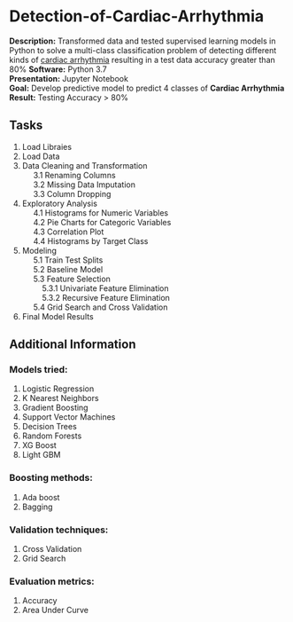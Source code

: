 # Detection-of-Cardiac-Arrhythmia

**Description:** Transformed data and tested supervised learning models in Python to solve a multi-class classification problem of detecting different kinds of [cardiac arrhythmia](https://archive.ics.uci.edu/ml/datasets/arrhythmia) resulting in a test data accuracy greater than 80%
**Software:** Python 3.7 <br>
**Presentation:** Jupyter Notebook <br>
**Goal:** Develop predictive model to predict 4 classes of **Cardiac Arrhythmia** <br>
**Result:** Testing Accuracy > 80%<br>

## Tasks
1. Load Libraies
2. Load Data
3. Data Cleaning and Transformation <br>
&nbsp;&nbsp;&nbsp;&nbsp;    3.1 Renaming Columns <br>
&nbsp;&nbsp;&nbsp;&nbsp;    3.2 Missing Data Imputation <br>
&nbsp;&nbsp;&nbsp;&nbsp;    3.3 Column Dropping <br>
4. Exploratory Analysis<br>
&nbsp;&nbsp;&nbsp;&nbsp;   4.1 Histograms for Numeric Variables<br>
&nbsp;&nbsp;&nbsp;&nbsp;   4.2 Pie Charts for Categoric Variables<br>
&nbsp;&nbsp;&nbsp;&nbsp;   4.3 Correlation Plot <br>
&nbsp;&nbsp;&nbsp;&nbsp;   4.4 Histograms by Target Class<br>
5. Modeling<br>
&nbsp;&nbsp;&nbsp;&nbsp;    5.1 Train Test Splits<br>
&nbsp;&nbsp;&nbsp;&nbsp;    5.2 Baseline Model<br>
&nbsp;&nbsp;&nbsp;&nbsp;    5.3 Feature Selection<br>
&nbsp;&nbsp;&nbsp;&nbsp;&nbsp;&nbsp;&nbsp;&nbsp;      5.3.1 Univariate Feature Elimination<br>
&nbsp;&nbsp;&nbsp;&nbsp;&nbsp;&nbsp;&nbsp;&nbsp;      5.3.2 Recursive Feature Elimination<br>
&nbsp;&nbsp;&nbsp;&nbsp;    5.4 Grid Search and Cross Validation<br>
6. Final Model Results

## Additional Information

### Models tried:
1. Logistic Regression
2. K Nearest Neighbors
3. Gradient Boosting
4. Support Vector Machines
5. Decision Trees
6. Random Forests
7. XG Boost
8. Light GBM

### Boosting methods:
1. Ada boost
2. Bagging

### Validation techniques:
1. Cross Validation
2. Grid Search

### Evaluation metrics:
1. Accuracy
2. Area Under Curve

